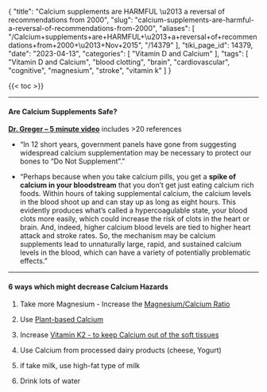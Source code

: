 {
    "title": "Calcium supplements are HARMFUL \u2013 a reversal of recommendations from 2000",
    "slug": "calcium-supplements-are-harmful-a-reversal-of-recommendations-from-2000",
    "aliases": [
        "/Calcium+supplements+are+HARMFUL+\u2013+a+reversal+of+recommendations+from+2000+\u2013+Nov+2015",
        "/14379"
    ],
    "tiki_page_id": 14379,
    "date": "2023-04-13",
    "categories": [
        "Vitamin D and Calcium"
    ],
    "tags": [
        "Vitamin D and Calcium",
        "blood clotting",
        "brain",
        "cardiovascular",
        "cognitive",
        "magnesium",
        "stroke",
        "vitamin k"
    ]
}


{{< toc >}} 

---

#### Are Calcium Supplements Safe?

 **[Dr. Greger – 5 minute video](https://nutritionfacts.org/video/are-calcium-supplements-safe/)**  includes >20 references

* “In 12 short years, government panels have gone from suggesting widespread calcium supplementation may be necessary to protect our bones to “Do Not Supplement”.”

* “Perhaps because when you take calcium pills, you get a  **spike of calcium in your bloodstream**  that you don’t get just eating calcium rich foods. Within hours of taking supplemental calcium, the calcium levels in the blood shoot up and can stay up as long as eight hours. This evidently produces what’s called a hypercoagulable state, your blood clots more easily, which could increase the risk of clots in the heart or brain. And, indeed, higher calcium blood levels are tied to higher heart attack and stroke rates. So, the mechanism may be calcium supplements lead to unnaturally large, rapid, and sustained calcium levels in the blood, which can have a variety of potentially problematic effects.”

---

#### 6 ways which might decrease Calcium Hazards

1. Take more Magnesium - Increase the [Magnesium/Calcium Ratio](/posts/calcium-to-magnesium-ratio-many-studies)

1. Use [Plant-based Calcium](/posts/plant-based-calcium-probably-better-than-rock-based)

1. Increase [Vitamin K2 - to keep Calcium out of the soft tissues](/posts/calcium-and-vitamin-k2-many-studies)

1. Use Calcium from processed dairy products (cheese, Yogurt)

1. if take milk, use high-fat type of milk

1. Drink lots of water
